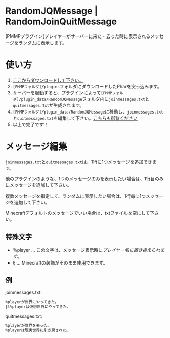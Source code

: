 # RandomJQMessage | RandomJoinQuitMessage
(PMMPプラグイン)プレイヤーがサーバーに来た・去った時に表示されるメッセージをランダムに表示します。

# 使い方
1. [ここからダウンロードして下さい。](https://github.com/masatoshiko/RandomJQMessage/releases/download/v1.0/RandomJQMessage.phar)
2. `[PMMPフォルダ]/plugins`フォルダにダウンロードしたPharを突っ込みます。
3. サーバーを起動すると、プラグインによって`[PMMPフォルダ]/plugin_data/RandomJQMessage`フォルダ内に`joinmessages.txt`と`quitmessages.txt`が生成されます。
4. `[PMMPフォルダ]/plugin_data/RandomJQMessage`に移動し、`joinmessages.txt`と`quitmessages.txt`を編集して下さい。[こちらも御覧ください](#メッセージ編集)
5. 以上で完了です！

# メッセージ編集
`joinmessages.txt`と`quitmessages.txt`は、1行に1つメッセージを追加できます。


他のプラグインのような、1つのメッセージのみを表示したい場合は、1行目のみにメッセージを追加して下さい。


複数メッセージを指定して、ランダムに表示したい場合は、1行毎に1つメッセージを追加して下さい。

Minecraftデフォルトのメッセージでいい場合は、txtファイルを空にして下さい。

## 特殊文字
- %player … この文字は、メッセージ表示時に*プレイヤー名に置き換えられます*。
- § … Minecraftの装飾がそのまま使用できます。

## 例
joinmessages.txt:
```txt
%playerが世界にやってきた。
§l%playerは仮想世界にやってきた。
```

quitmessages.txt:
```txt
%playerが世界を去った。
%playerは現実世界に引き戻された。
```
